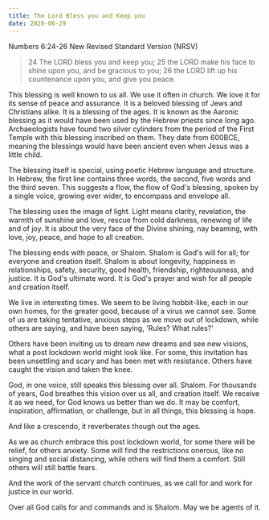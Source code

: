 ```yaml
---
title: The Lord Bless you and Keep you
date: 2020-06-29
---
```



Numbers 6:24-26 New Revised Standard Version (NRSV)

> 24 The LORD bless you and keep you;
> 25 the LORD make his face to shine upon you, and be gracious to you;
> 26 the LORD lift up his countenance upon you, and give you peace.

This blessing is well known to us all.  We use it often in church.  We love it for its sense of peace and assurance.
It is a beloved blessing of Jews and Christians alike.
It is a blessing of the ages.  It is known as the Aaronic blessing as it would have been used by the Hebrew priests
since long ago.  Archaeologists have found two silver cylinders from the period of the First Temple with this 
blessing inscribed on them.  They date from 600BCE, meaning the blessings would have been ancient even when Jesus 
was a little child.

The blessing itself is special, using poetic Hebrew language and structure.  In Hebrew, the first line contains
three words, the second, five words and the third seven.  This suggests a flow, the flow of God's blessing, spoken 
by a single voice, growing ever wider, to encompass and envelope all.  

The blessing uses the image of light.  Light means clarity, revelation, the warmth of sunshine and love, rescue 
from cold darkness, renewing of life and of joy.  It is about the very face of the Divine shining, nay beaming, 
with love, joy, peace, and hope to all creation. 

The blessing ends with peace, or Shalom. Shalom is God's will for all; for everyone and creation itself.  Shalom is 
about longevity, happiness in relationships, safety, security, good health, friendship, righteousness, and justice. 
It is God's ultimate word.  It is God's prayer and wish for all people and creation itself.

We live in interesting times.  We seem to be living hobbit-like, each in our own homes, for the greater good, 
because of a virus we cannot see.  Some of us are taking tentative, anxious steps as we move out of lockdown, while 
others are saying, and have been saying, 'Rules?  What rules?'

Others have been inviting us to dream new dreams and see new visions, what a post lockdown world might look like.  For
some, this invitation has been unsettling and scary and has been met with resistance.  Others have caught the vision and
taken the knee.  

God, in one voice, still speaks this blessing over all.  Shalom.  For thousands of years, God breathes this vision over us
all, and creation itself.  We receive it as we need, for God knows us better than we do.  It may be comfort, inspiration, 
affirmation, or challenge, but in all things, this blessing is hope.  

And like a crescendo, it reverberates though out the ages.  

As we as church embrace this post lockdown world, for some there will be relief, for others anxiety.  Some will find the 
restrictions onerous, like no singing and social distancing, while others will find them a comfort.  Still others will 
still battle fears.

And the work of the servant church continues, as we call for and work for justice in our world.

Over all God calls for and commands and is Shalom.  May we be agents of it.


